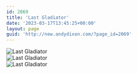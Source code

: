 ```yaml
---
id: 2069
title: 'Last Gladiator'
date: '2023-03-17T13:45:25+00:00'
layout: page
guid: 'http://new.andydixon.com/?page_id=2069'
---
```


![Last Gladiator](https://i0.wp.com/assets.g8x2.ldn.idrivee2-23.com/posters/Last%20Gladiator%2001.jpg?w=1200&ssl=1 "Last Gladiator")  
![Last Gladiator](https://i0.wp.com/assets.g8x2.ldn.idrivee2-23.com/posters/Last%20Gladiator%2002.jpg?w=1200&ssl=1 "Last Gladiator")  
![Last Gladiator](https://i0.wp.com/assets.g8x2.ldn.idrivee2-23.com/posters/Last%20Gladiator%2003.jpg?w=1200&ssl=1 "Last Gladiator")